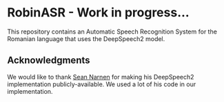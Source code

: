 # RobinASR - Work in progress...

This repository contains an Automatic Speech Recognition System for the Romanian language that uses the DeepSpeech2 model.

## Acknowledgments

We would like to thank [Sean Narnen](https://github.com/SeanNaren) for making his DeepSpeech2 implementation publicly-available. We used a lot of his code in our implementation. 
